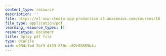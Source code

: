 ```yaml
---
content_type: resource
description: ''
file: https://ol-ocw-studio-app-production.s3.amazonaws.com/courses/18-03sc-differential-equations-fall-2011/d034c1bd2bf9df89850ca02e08885b4a_EQJBp6Ym-6A.pdf
file_type: application/pdf
learning_resource_types: []
resourcetype: Document
title: 3play pdf file
type: OCWFile
uid: d034c1bd-2bf9-df89-850c-a02e08885b4a
---
```

